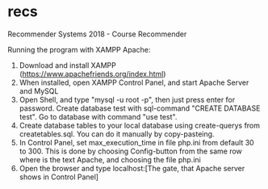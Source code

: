 # recs

Recommender Systems 2018 - Course Recommender

Running the program with XAMPP Apache:
1. Download and install XAMPP (https://www.apachefriends.org/index.html)
2. When installed, open XAMPP Control Panel, and start Apache Server and MySQL
3. Open Shell, and type "mysql -u root -p", then just press enter for password. Create database test with sql-command "CREATE DATABASE test". Go to database with command "use test".
4. Create database tables to your local database using create-querys from createtables.sql. You can do it manually by copy-pasteing.
5. In Control Panel, set max_execution_time in file php.ini from default 30 to 300. This is done by choosing Config-button from the same row where is the text Apache, and choosing the file php.ini
6. Open the browser and type localhost:[The gate, that Apache server shows in Control Panel]
